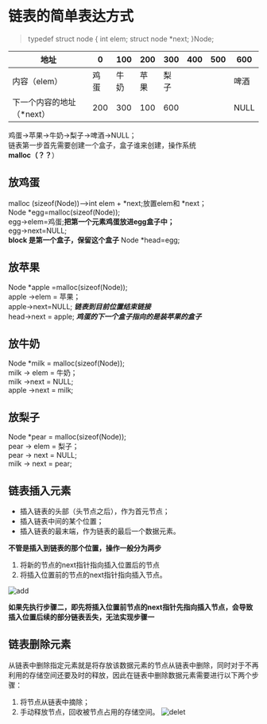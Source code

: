 # 链表的简单表达方式

>typedef struct node
{
    int elem;
    struct node *next;
}Node;

| 地址 | 0 | 100 | 200 | 300 | 400 | 500 | 600 |
---|---|---|---|---|---|---|---
| 内容（elem）| 鸡蛋 | 牛奶 | 苹果 |梨子| | | 啤酒|
| 下一个内容的地址（*next）|200|300|100|600| | | NULL|

鸡蛋->苹果->牛奶->梨子->啤酒->NULL；</br>
链表第一步首先需要创建一个盒子，盒子谁来创建，操作系统</br>
**malloc（？？**）</br>
## 放鸡蛋
malloc (sizeof(Node))-->int elem + *next;放置elem和 *next；</br>
Node *egg=malloc(sizeof(Node));</br>
egg->elem=鸡蛋;**把第一个元素鸡蛋放进egg盒子中；**</br>
egg->next=NULL;</br>
**block 是第一个盒子，保留这个盒子**
Node *head=egg;</br>
## 放苹果
Node *apple =malloc(sizeof(Node));</br>
apple ->elem = 苹果；</br>
apple->next=NULL; ***链表到目前位置结束链接***</br>
head->next = apple;  ***鸡蛋的下一个盒子指向的是装苹果的盒子***</br>
## 放牛奶

Node *milk = malloc(sizeof(Node));</br>
milk -> elem = 牛奶；</br>
milk ->next = NULL;</br>
apple ->next = milk;</br>

## 放梨子

Node *pear = malloc(sizeof(Node));</br>
pear -> elem = 梨子；</br>
pear -> next = NULL;</br>
milk -> next = pear;</br>

## 链表插入元素
- 插入链表的头部（头节点之后），作为首元节点；
- 插入链表中间的某个位置；
- 插入链表的最末端，作为链表的最后一个数据元素。

**不管是插入到链表的那个位置，操作一般分为两步**
1. 将新的节点的next指针指向插入位置后的节点
2. 将插入位置前的节点的next指针指向插入节点。

![add](https://img-camp.banyuan.club/cc002/chapter3/3-5.png?x-oss-process=image/resize,w_500/sharpen,100)

**如果先执行步骤二，即先将插入位置前节点的next指针先指向插入节点，会导致插入位置后续的部分链表丢失，无法实现步骤一**

## 链表删除元素
从链表中删除指定元素就是将存放该数据元素的节点从链表中删除，同时对于不再利用的存储空间还要及时的释放，因此在链表中删除数据元素需要进行以下两个步骤：

1. 将节点从链表中摘除；
2. 手动释放节点，回收被节点占用的存储空间。
![delet](https://img-camp.banyuan.club/cc002/chapter3/3-6.png?x-oss-process=image/resize,w_500/sharpen,100)
